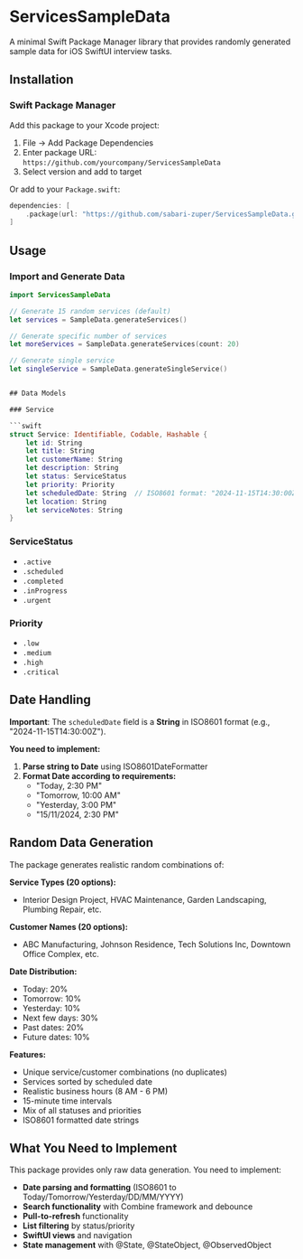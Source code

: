 # ServicesSampleData

A minimal Swift Package Manager library that provides randomly generated sample data for iOS SwiftUI interview tasks.

## Installation

### Swift Package Manager

Add this package to your Xcode project:

1. File → Add Package Dependencies
2. Enter package URL: `https://github.com/yourcompany/ServicesSampleData`
3. Select version and add to target

Or add to your `Package.swift`:

```swift
dependencies: [
    .package(url: "https://github.com/sabari-zuper/ServicesSampleData.git", from: "1.0.0")
]
```

## Usage

### Import and Generate Data

```swift
import ServicesSampleData

// Generate 15 random services (default)
let services = SampleData.generateServices()

// Generate specific number of services
let moreServices = SampleData.generateServices(count: 20)

// Generate single service
let singleService = SampleData.generateSingleService()


## Data Models

### Service

```swift
struct Service: Identifiable, Codable, Hashable {
    let id: String
    let title: String
    let customerName: String
    let description: String
    let status: ServiceStatus
    let priority: Priority
    let scheduledDate: String  // ISO8601 format: "2024-11-15T14:30:00Z"
    let location: String
    let serviceNotes: String
}
```

### ServiceStatus

- `.active`
- `.scheduled`  
- `.completed`
- `.inProgress`
- `.urgent`

### Priority

- `.low`
- `.medium`
- `.high`
- `.critical`

## Date Handling

**Important**: The `scheduledDate` field is a **String** in ISO8601 format (e.g., "2024-11-15T14:30:00Z").

**You need to implement:**
1. **Parse string to Date** using ISO8601DateFormatter
2. **Format Date according to requirements:**
   - "Today, 2:30 PM"
   - "Tomorrow, 10:00 AM"  
   - "Yesterday, 3:00 PM"
   - "15/11/2024, 2:30 PM"

## Random Data Generation

The package generates realistic random combinations of:

**Service Types (20 options):**
- Interior Design Project, HVAC Maintenance, Garden Landscaping, Plumbing Repair, etc.

**Customer Names (20 options):**
- ABC Manufacturing, Johnson Residence, Tech Solutions Inc, Downtown Office Complex, etc.

**Date Distribution:**
- Today: 20%
- Tomorrow: 10% 
- Yesterday: 10%
- Next few days: 30%
- Past dates: 20%
- Future dates: 10%

**Features:**
- Unique service/customer combinations (no duplicates)
- Services sorted by scheduled date
- Realistic business hours (8 AM - 6 PM)
- 15-minute time intervals
- Mix of all statuses and priorities
- ISO8601 formatted date strings

## What You Need to Implement

This package provides only raw data generation. You need to implement:

- **Date parsing and formatting** (ISO8601 to Today/Tomorrow/Yesterday/DD/MM/YYYY)
- **Search functionality** with Combine framework and debounce
- **Pull-to-refresh** functionality
- **List filtering** by status/priority
- **SwiftUI views** and navigation
- **State management** with @State, @StateObject, @ObservedObject
